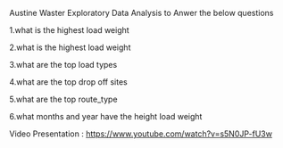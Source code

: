 Austine Waster Exploratory Data Analysis to Anwer the below questions




1.what is the highest load weight 



2.what is the highest load weight 


3.what are the top load  types 


4.what are the top drop off sites  


5.what are the top route_type  



6.what months and year have the height load weight


Video Presentation :  https://www.youtube.com/watch?v=s5N0JP-fU3w




